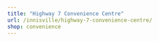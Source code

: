 ```yaml
---
title: "Highway 7 Convenience Centre"
url: /innisville/highway-7-convenience-centre/
shop: convenience
---
```

